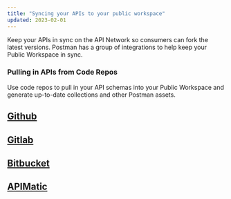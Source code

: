 ```yaml
---
title: "Syncing your APIs to your public workspace"
updated: 2023-02-01
---
```



Keep your APIs in sync on the API Network so consumers can fork the latest versions.
Postman has a group of integrations to help keep your Public Workspace in sync.

### Pulling in APIs from Code Repos

Use code repos to pull in your API schemas into your Public Workspace and generate up-to-date collections and other Postman assets.

## [Github](/docs/integrations/available-integrations/github)

## [Gitlab](/docs/integrations/available-integrations/gitlab)

## [Bitbucket](/docs/integrations/available-integrations/bitbucket)

## [APIMatic](/docs/integrations/available-integrations/apimatic)
